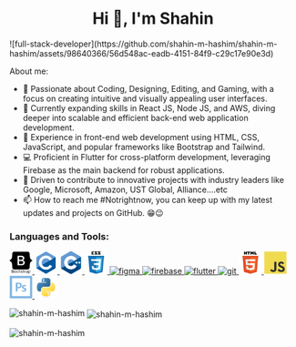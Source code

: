 <h1 align="center">Hi 👋, I'm Shahin</h1>
<img>![full-stack-developer](https://github.com/shahin-m-hashim/shahin-m-hashim/assets/98640366/56d548ac-eadb-4151-84f9-c29c17e90e3d)</img>

About me:
- 👀 Passionate about Coding, Designing, Editing, and Gaming, with a focus on creating intuitive and visually appealing user interfaces.
- 🌱 Currently expanding skills in React JS, Node JS, and AWS, diving deeper into scalable and efficient back-end web application development.
- 💼 Experience in front-end web development using HTML, CSS, JavaScript, and popular frameworks like Bootstrap and Tailwind.
- 💻 Proficient in Flutter for cross-platform development, leveraging Firebase as the main backend for robust applications.
- 🚀 Driven to contribute to innovative projects with industry leaders like Google, Microsoft, Amazon, UST Global, Alliance....etc
- 📫 How to reach me #Notrightnow, you can keep up with my latest updates and projects on GitHub. 😁😉

<h3 align="left">Languages and Tools:</h3>
<p align="left"> <a href="https://getbootstrap.com" target="_blank" rel="noreferrer"> <img src="https://raw.githubusercontent.com/devicons/devicon/master/icons/bootstrap/bootstrap-plain-wordmark.svg" alt="bootstrap" width="40" height="40"/> </a> <a href="https://www.cprogramming.com/" target="_blank" rel="noreferrer"> <img src="https://raw.githubusercontent.com/devicons/devicon/master/icons/c/c-original.svg" alt="c" width="40" height="40"/> </a> <a href="https://www.w3schools.com/cpp/" target="_blank" rel="noreferrer"> <img src="https://raw.githubusercontent.com/devicons/devicon/master/icons/cplusplus/cplusplus-original.svg" alt="cplusplus" width="40" height="40"/> </a> <a href="https://www.w3schools.com/css/" target="_blank" rel="noreferrer"> <img src="https://raw.githubusercontent.com/devicons/devicon/master/icons/css3/css3-original-wordmark.svg" alt="css3" width="40" height="40"/> </a> <a href="https://www.figma.com/" target="_blank" rel="noreferrer"> <img src="https://www.vectorlogo.zone/logos/figma/figma-icon.svg" alt="figma" width="40" height="40"/> </a> <a href="https://firebase.google.com/" target="_blank" rel="noreferrer"> <img src="https://www.vectorlogo.zone/logos/firebase/firebase-icon.svg" alt="firebase" width="40" height="40"/> </a> <a href="https://flutter.dev" target="_blank" rel="noreferrer"> <img src="https://www.vectorlogo.zone/logos/flutterio/flutterio-icon.svg" alt="flutter" width="40" height="40"/> </a> <a href="https://git-scm.com/" target="_blank" rel="noreferrer"> <img src="https://www.vectorlogo.zone/logos/git-scm/git-scm-icon.svg" alt="git" width="40" height="40"/> </a> <a href="https://www.w3.org/html/" target="_blank" rel="noreferrer"> <img src="https://raw.githubusercontent.com/devicons/devicon/master/icons/html5/html5-original-wordmark.svg" alt="html5" width="40" height="40"/> </a> <a href="https://developer.mozilla.org/en-US/docs/Web/JavaScript" target="_blank" rel="noreferrer"> <img src="https://raw.githubusercontent.com/devicons/devicon/master/icons/javascript/javascript-original.svg" alt="javascript" width="40" height="40"/> </a> <a href="https://www.photoshop.com/en" target="_blank" rel="noreferrer"> <img src="https://raw.githubusercontent.com/devicons/devicon/master/icons/photoshop/photoshop-line.svg" alt="photoshop" width="40" height="40"/> </a> <a href="https://www.python.org" target="_blank" rel="noreferrer"> <img src="https://raw.githubusercontent.com/devicons/devicon/master/icons/python/python-original.svg" alt="python" width="40" height="40"/> </a> </p>

<p><img align="left" src="https://github-readme-stats.vercel.app/api/top-langs?username=shahin-m-hashim&show_icons=true&locale=en&layout=compact" alt="shahin-m-hashim" /></p>

<p>&nbsp;<img align="center" src="https://github-readme-stats.vercel.app/api?username=shahin-m-hashim&show_icons=true&locale=en" alt="shahin-m-hashim" /></p>

<p><img align="center" src="https://github-readme-streak-stats.herokuapp.com/?user=shahin-m-hashim&" alt="shahin-m-hashim" /></p>
<!---
shahin-m-hashim/shahin-m-hashim is a ✨ special ✨ repository because its `README.md` (this file) appears on your GitHub profile.
You can click the Preview link to take a look at your changes.
--->
